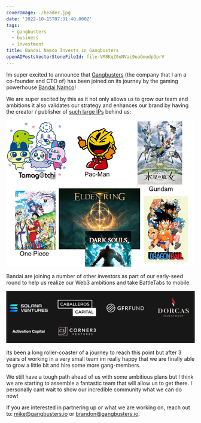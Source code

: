 ```yaml
---
coverImage: ./header.jpg
date: '2022-10-15T07:31:40.000Z'
tags:
  - gangbusters
  - business
  - investment
title: Bandai Namco Invests in Gangbusters
openAIPostsVectorStoreFileId: file-VM8KqZ0uNVai9uaGmudp3prV
---
```


Im super excited to announce that [Gangbusters](https://www.gangbusters.io/) (the company that I am a co-founder and CTO of) has been joined on its journey by the gaming powerhouse [Bandai Namco](https://021fund.bn-ent.net/en/news/)!

We are super excited by this as it not only allows us to grow our team and ambitions it also validates our strategy and enhances our brand by having the creator / publisher of [such large IPs](https://en.wikipedia.org/wiki/List_of_Bandai_Namco_video_game_franchises) behind us:

[![](./bandi-ips.jpg)](./bandi-ips.jpg)

Bandai are joining a number of other investors as part of our early-seed round to help us realize our Web3 ambitions and take BattleTabs to mobile.

[![](./other-investors.png)](./other-investors.png)

Its been a long roller-coaster of a journey to reach this point but after 3 years of working in a very small team im really happy that we are finally able to grow a little bit and hire some more gang-members.

We still have a tough path ahead of us with some ambitious plans but I think we are starting to assemble a fantastic team that will allow us to get there. I personally cant wait to show our incredible community what we can do now!

If you are interested in partnering up or what we are working on, reach out to: mike@gangbusters.io or brandon@gangbusters.io.
